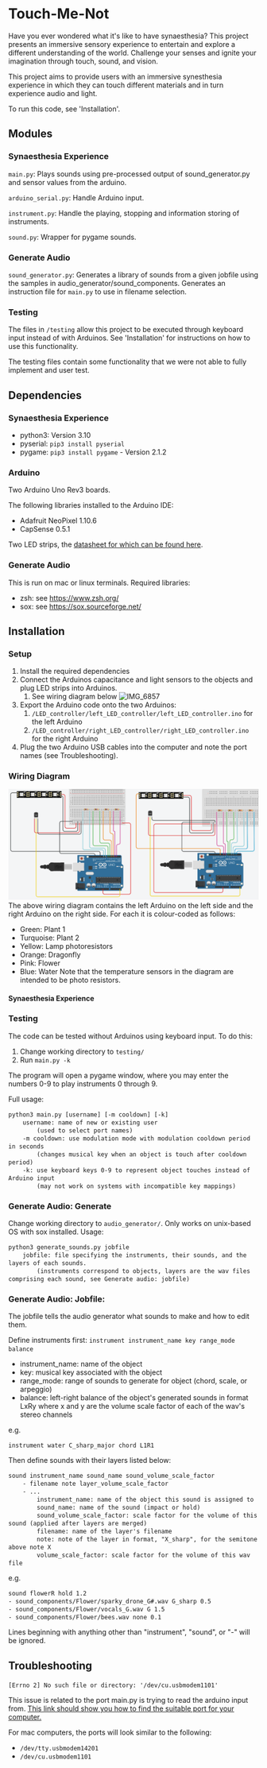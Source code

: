 # Touch-Me-Not
Have you ever wondered what it's like to have synaesthesia? This project presents an immersive sensory experience to 
entertain and explore a different understanding of the world. Challenge your senses and ignite your imagination through
touch, sound, and vision.

This project aims to provide users with an immersive synesthesia experience in which they can touch different materials 
and in turn experience audio and light.

To run this code, see 'Installation'.

## Modules
### Synaesthesia Experience
`main.py`: Plays sounds using pre-processed output of sound_generator.py and sensor values from the arduino.

`arduino_serial.py`: Handle Arduino input.

`instrument.py`: Handle the playing, stopping and information storing of instruments.

`sound.py`: Wrapper for pygame sounds.

### Generate Audio
`sound_generator.py`: Generates a library of sounds from a given jobfile using the samples in audio_generator/sound_components. Generates an instruction file for `main.py` to use in filename selection.

### Testing
The files in `/testing` allow this project to be executed through keyboard input instead of with Arduinos. See 
'Installation' for instructions on how to use this functionality.

The testing files contain some functionality that we were not able to fully implement and user test.

## Dependencies
### Synaesthesia Experience
- python3: Version 3.10
- pyserial: `pip3 install pyserial`
- pygame: `pip3 install pygame` - Version 2.1.2

### Arduino
Two Arduino Uno Rev3 boards.

The following libraries installed to the Arduino IDE:
- Adafruit NeoPixel 1.10.6
- CapSense 0.5.1

Two LED strips, the [datasheet for which can be found here](https://www.jaycar.com.au/medias/sys_master/images/images/9700136517662/XC4390-dataSheetMain.pdf).

### Generate Audio
This is run on mac or linux terminals. Required libraries:
- zsh: see https://www.zsh.org/
- sox: see https://sox.sourceforge.net/

## Installation
### Setup
1. Install the required dependencies
2. Connect the Arduinos capacitance and light sensors to the objects and plug LED strips into Arduinos.
   1. See wiring diagram below
       ![IMG_6857](https://user-images.githubusercontent.com/88118932/190286986-9709f1e9-f6db-4a0d-9529-1fef5aa7de49.jpg)
3. Export the Arduino code onto the two Arduinos:
   1. `/LED_controller/left_LED_controller/left_LED_controller.ino` for the left Arduino
   2. `/LED_controller/right_LED_controller/right_LED_controller.ino` for the right Arduino
4. Plug the two Arduino USB cables into the computer and note the port names (see Troubleshooting).

### Wiring Diagram
![Wiring Diagram](./images/wiring_diagram.png)
The above wiring diagram contains the left Arduino on the left side and the right Arduino on the right side. For each 
it is colour-coded as follows:
- Green: Plant 1
- Turquoise: Plant 2
- Yellow: Lamp photoresistors
- Orange: Dragonfly
- Pink: Flower
- Blue: Water
Note that the temperature sensors in the diagram are intended to be photo resistors.

#### Synaesthesia Experience

### Testing
The code can be tested without Arduinos using keyboard input. To do this:
1. Change working directory to `testing/`
2. Run `main.py -k`

The program will open a pygame window, where you may enter the numbers 0-9 to play instruments 0 through 9.

Full usage: 
```
python3 main.py [username] [-m cooldown] [-k]
	username: name of new or existing user
		(used to select port names)
	-m cooldown: use modulation mode with modulation cooldown period in seconds
		(changes musical key when an object is touch after cooldown period)
	-k: use keyboard keys 0-9 to represent object touches instead of Arduino input
		(may not work on systems with incompatible key mappings)
```

### Generate Audio: Generate
Change working directory to `audio_generator/`. Only works on unix-based OS with sox installed.
Usage: 
```
python3 generate_sounds.py jobfile
	jobfile: file specifying the instruments, their sounds, and the layers of each sounds.
		(instruments correspond to objects, layers are the wav files comprising each sound, see Generate audio: jobfile)
```

### Generate Audio: Jobfile:
The jobfile tells the audio generator what sounds to make and how to edit them.

Define instruments first: `instrument instrument_name key range_mode balance`
- instrument_name: name of the object
- key: musical key associated with the object
- range_mode: range of sounds to generate for object (chord, scale, or arpeggio)
- balance: left-right balance of the object's generated sounds in format LxRy where x and y are the volume scale factor of each of the wav's stereo channels

e.g. 
```
instrument water C_sharp_major chord L1R1
```

Then define sounds with their layers listed below:
```
sound instrument_name sound_name sound_volume_scale_factor
	- filename note layer_volume_scale_factor
	- ...
		instrument_name: name of the object this sound is assigned to
		sound_name: name of the sound (impact or hold)
		sound_volume_scale_factor: scale factor for the volume of this sound (applied after layers are merged)
		filename: name of the layer's filename
		note: note of the layer in format, "X_sharp", for the semitone above note X
		volume_scale_factor: scale factor for the volume of this wav file
```

e.g.
```
sound flowerR hold 1.2
- sound_components/Flower/sparky_drone_G#.wav G_sharp 0.5
- sound_components/Flower/vocals_G.wav G 1.5
- sound_components/Flower/bees.wav none 0.1
```

Lines beginning with anything other than "instrument", "sound", or "-" will be ignored.

## Troubleshooting
```[Errno 2] No such file or directory: '/dev/cu.usbmodem1101'```

This issue is related to the port main.py is trying to read the arduino input from. 
[This link should show you how to find the suitable port for your computer.](https://www.mathworks.com/help/supportpkg/arduinoio/ug/find-arduino-port-on-windows-mac-and-linux.html)

For mac computers, the ports will look similar to the following:
- `/dev/tty.usbmodem14201`
- `/dev/cu.usbmodem1101`
